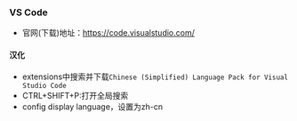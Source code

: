 ### VS Code

- 官网(下载)地址：https://code.visualstudio.com/

#### 汉化

- extensions中搜索并下载`Chinese (Simplified) Language Pack for Visual Studio Code `
- CTRL+SHIFT+P:打开全局搜索
- config display language，设置为zh-cn

